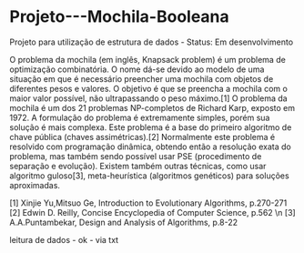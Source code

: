# Projeto---Mochila-Booleana
Projeto para utilização de estrutura de dados - Status: Em desenvolvimento

O problema da mochila (em inglês, Knapsack problem) é um problema de optimização combinatória. O nome dá-se devido ao modelo de uma 
situação em que é necessário preencher uma mochila com objetos de diferentes pesos e valores. O objetivo é que se preencha a mochila
com o maior valor possível, não ultrapassando o peso máximo.[1]
O problema da mochila é um dos 21 problemas NP-completos de Richard Karp, exposto em 1972. A formulação do problema é extremamente
simples, porém sua solução é mais complexa. Este problema é a base do primeiro algoritmo de chave pública (chaves assimétricas).[2]
Normalmente este problema é resolvido com programação dinâmica, obtendo então a resolução exata do problema, mas também sendo 
possível usar PSE (procedimento de separação e evolução). Existem também outras técnicas, como usar algoritmo guloso[3], 
meta-heurística (algoritmos genéticos) para soluções aproximadas.



[1] Xinjie Yu,Mitsuo Ge, Introduction to Evolutionary Algorithms, p.270-271 
[2] Edwin D. Reilly, Concise Encyclopedia of Computer Science, p.562 \n
[3] A.A.Puntambekar, Design and Analysis of Algorithms, p.8-22



leitura de dados - ok - via txt

